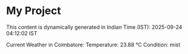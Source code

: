 # My Project

This content is dynamically generated in Indian Time (IST): 2025-09-24 04:12:02 IST


Current Weather in Coimbatore:
Temperature: 23.88 °C
Condition: mist
